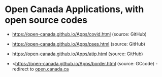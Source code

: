 

# Open Canada Applications, with open source codes 


- <https://open-canada.github.io/Apps/covid.html> (source: GitHub)

- <https://open-canada.github.io/Apps/pses.html> (source: GitHub)

- <https://open-canada.github.io/Apps/atip.html> (source: GitHub)
 
- <https://open-canada.github.io/Apps/border.html (source: GCcode)  -
redirect to [open.canada.ca](https://open.canada.ca/en/app/border-wait-time-interactive-tracker-itrack-border#:~:text=Border%20Wait%20Time%20Interactive%20Tracker%20%28iTrack-Border%29%20is%20an,Wait%20Time%20%28BWT%29%20at%20Canadian%20land%20border%20crossings.)

